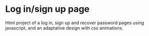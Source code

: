 # Log in/sign up page
Html project of a log in, sign up and recover password pages using javascript, and an adaptative design with css animations.
